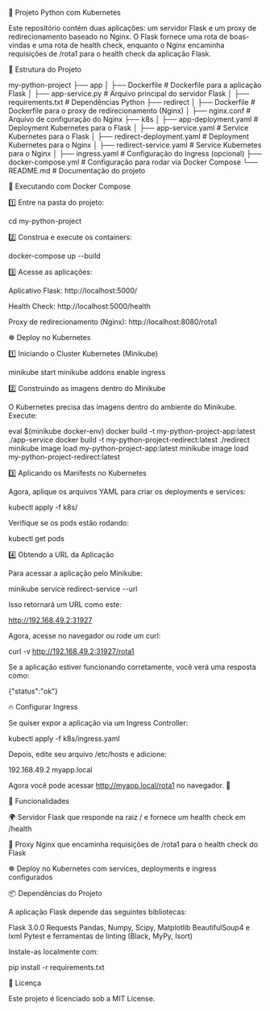📌 Projeto Python com Kubernetes

Este repositório contém duas aplicações: um servidor Flask e um proxy de redirecionamento baseado no Nginx. O Flask fornece uma rota de boas-vindas e uma rota de health check, enquanto o Nginx encaminha requisições de /rota1 para o health check da aplicação Flask.

🚀 Estrutura do Projeto

my-python-project
├── app
│   ├── Dockerfile          # Dockerfile para a aplicação Flask
│   ├── app-service.py      # Arquivo principal do servidor Flask
│   ├── requirements.txt    # Dependências Python
├── redirect
│   ├── Dockerfile          # Dockerfile para o proxy de redirecionamento (Nginx)
│   ├── nginx.conf          # Arquivo de configuração do Nginx
├── k8s
│   ├── app-deployment.yaml      # Deployment Kubernetes para o Flask
│   ├── app-service.yaml         # Service Kubernetes para o Flask
│   ├── redirect-deployment.yaml # Deployment Kubernetes para o Nginx
│   ├── redirect-service.yaml    # Service Kubernetes para o Nginx
│   ├── ingress.yaml             # Configuração do Ingress (opcional)
├── docker-compose.yml        # Configuração para rodar via Docker Compose
└── README.md                 # Documentação do projeto

🐳 Executando com Docker Compose

1️⃣ Entre na pasta do projeto:

cd my-python-project

2️⃣ Construa e execute os containers:

docker-compose up --build

3️⃣ Acesse as aplicações:

Aplicativo Flask: http://localhost:5000/

Health Check: http://localhost:5000/health

Proxy de redirecionamento (Nginx): http://localhost:8080/rota1

☸️ Deploy no Kubernetes

1️⃣ Iniciando o Cluster Kubernetes (Minikube)

minikube start
minikube addons enable ingress

2️⃣ Construindo as imagens dentro do Minikube

O Kubernetes precisa das imagens dentro do ambiente do Minikube. Execute:

eval $(minikube docker-env)
docker build -t my-python-project-app:latest ./app-service
docker build -t my-python-project-redirect:latest ./redirect
minikube image load my-python-project-app:latest
minikube image load my-python-project-redirect:latest

3️⃣ Aplicando os Manifests no Kubernetes

Agora, aplique os arquivos YAML para criar os deployments e services:

kubectl apply -f k8s/

Verifique se os pods estão rodando:

kubectl get pods

4️⃣ Obtendo a URL da Aplicação

Para acessar a aplicação pelo Minikube:

minikube service redirect-service --url

Isso retornará um URL como este:

http://192.168.49.2:31927

Agora, acesse no navegador ou rode um curl:

curl -v http://192.168.49.2:31927/rota1

Se a aplicação estiver funcionando corretamente, você verá uma resposta como:

{"status":"ok"}

🔥 Configurar Ingress

Se quiser expor a aplicação via um Ingress Controller:

kubectl apply -f k8s/ingress.yaml

Depois, edite seu arquivo /etc/hosts e adicione:

192.168.49.2  myapp.local

Agora você pode acessar http://myapp.local/rota1 no navegador. 🎉

📌 Funcionalidades

🌍 Servidor Flask que responde na raiz / e fornece um health check em /health

🔀 Proxy Nginx que encaminha requisições de /rota1 para o health check do Flask

☸️ Deploy no Kubernetes com services, deployments e ingress configurados

📦 Dependências do Projeto

A aplicação Flask depende das seguintes bibliotecas:

Flask 3.0.0
Requests
Pandas, Numpy, Scipy, Matplotlib
BeautifulSoup4 e lxml
Pytest e ferramentas de linting (Black, MyPy, Isort)

Instale-as localmente com:

pip install -r requirements.txt

📝 Licença

Este projeto é licenciado sob a MIT License.